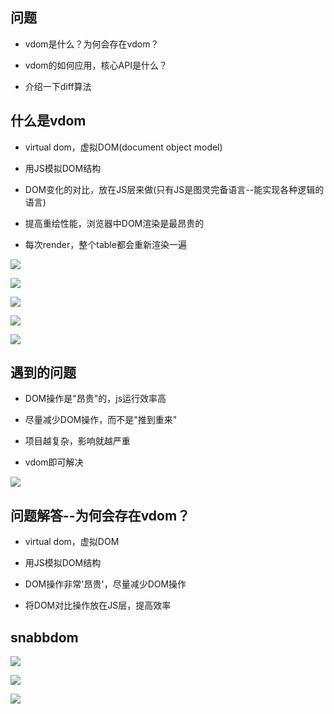 ## 问题

* vdom是什么？为何会存在vdom？

* vdom的如何应用，核心API是什么？

* 介绍一下diff算法



## 什么是vdom

* virtual dom，虚拟DOM(document object model)

* 用JS模拟DOM结构

* DOM变化的对比，放在JS层来做\(只有JS是图灵完备语言--能实现各种逻辑的语言\)

* 提高重绘性能，浏览器中DOM渲染是最昂贵的

- 每次render，整个table都会重新渲染一遍

![](/assets/360截图20180318184643532.jpg)

![](/assets/微信截图_20180701120835.png)

![](/assets/微信截图_20180701120811.png)

![](/assets/微信截图_20180701120725.png)

![](/assets/微信截图_20180701121341.png)



## 遇到的问题

* DOM操作是"昂贵"的，js运行效率高

* 尽量减少DOM操作，而不是"推到重来"

* 项目越复杂，影响就越严重

* vdom即可解决

![](/assets/360截图20180318203127426.jpg)



## 问题解答--为何会存在vdom？

* virtual dom，虚拟DOM

* 用JS模拟DOM结构

* DOM操作非常'昂贵'，尽量减少DOM操作

* 将DOM对比操作放在JS层，提高效率



## snabbdom


![](/assets/微信截图_20180701123038.png)

![](/assets/微信截图_20180701122853.png)

![](/assets/微信截图_20180701161315.png)





































































